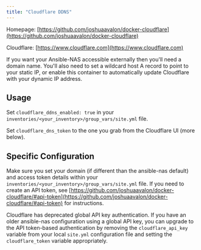 ```yaml
---
title: "Cloudflare DDNS"
---
```


Homepage: [https://github.com/joshuaavalon/docker-cloudflare](https://github.com/joshuaavalon/docker-cloudflare)

Cloudflare: [https://www.cloudflare.com](https://www.cloudflare.com)

If you want your Ansible-NAS accessible externally then you'll need a domain name. You'll also need to set a wildcard
host A record to point to your static IP, or enable this container to automatically update Cloudflare with your dynamic IP address.

## Usage

Set `cloudflare_ddns_enabled: true` in your `inventories/<your_inventory>/group_vars/site.yml` file.

Set `cloudflare_dns_token` to the one you grab from the Cloudflare UI (more below).

## Specific Configuration

Make sure you set your domain (if different than the ansible-nas default) and access token details within your `inventories/<your_inventory>/group_vars/site.yml` file. If you need to create an API token, see [https://github.com/joshuaavalon/docker-cloudflare/#api-token](https://github.com/joshuaavalon/docker-cloudflare/#api-token) for instructions.

Cloudflare has deprecated global API key authentication. If you have an older ansible-nas configuration using a global API key, you can upgrade to the API token-based authentication by removing the `cloudflare_api_key` variable from your local `site.yml` configuration file and setting the `cloudflare_token` variable appropriately.
